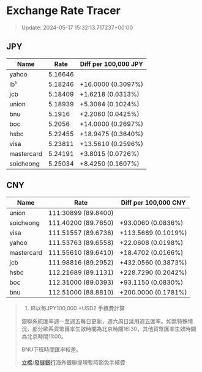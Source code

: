 # Exchange Rate Tracer

> Update: 2024-05-17 15:32:13.717237+00:00

## JPY

| Name       |    Rate | Diff per 100,000 JPY   |
|------------|---------|------------------------|
| yahoo      | 5.16646 |                        |
| ib¹        | 5.18246 | +16.0000 (0.3097%)     |
| jcb        | 5.18409 | +1.6218 (0.0313%)      |
| union      | 5.18939 | +5.3084 (0.1024%)      |
| bnu        | 5.1916  | +2.2060 (0.0425%)      |
| boc        | 5.2056  | +14.0000 (0.2697%)     |
| hsbc       | 5.22455 | +18.9475 (0.3640%)     |
| visa       | 5.23811 | +13.5610 (0.2596%)     |
| mastercard | 5.24191 | +3.8015 (0.0726%)      |
| soicheong  | 5.25034 | +8.4250 (0.1607%)      |

## CNY

| Name       | Rate                | Diff per 100,000 CNY   |
|------------|---------------------|------------------------|
| union      | 111.30899	(89.8400) |                        |
| soicheong  | 111.40200	(89.7650) | +93.0060 (0.0836%)     |
| visa       | 111.51557	(89.6736) | +113.5689 (0.1019%)    |
| yahoo      | 111.53763	(89.6558) | +22.0608 (0.0198%)     |
| mastercard | 111.55610	(89.6410) | +18.4702 (0.0166%)     |
| jcb        | 111.98816	(89.2952) | +432.0560 (0.3873%)    |
| hsbc       | 112.21689	(89.1131) | +228.7290 (0.2042%)    |
| boc        | 112.31000	(89.0393) | +93.1150 (0.0830%)     |
| bnu        | 112.51000	(88.8810) | +200.0000 (0.1781%)    |


> 1. IB以每JPY100,000 +USD2 手續費計算
>
> 銀聯系統匯率週一至週五每日更新，週六周日延用週五匯率。如無特殊情況，部分歐系貨幣匯率生效時間為北京時間16:30，其他貨幣匯率生效時間為北京時間11:00。
>
> BNU下班時間匯率較差。
>
> [立橋](https://www.wlbank.com.mo/uploads/ueditor/file/20181211/1544536513900230.pdf)/[發展銀行](https://www.mdb.com.mo/Service_Charges_20230728.pdf)海外銀聯提現暫時豁免手續費

